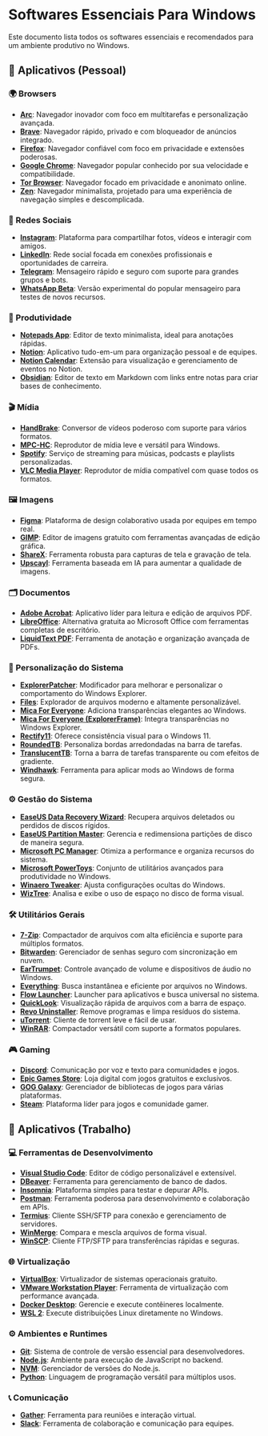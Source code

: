 # Softwares Essenciais Para Windows

Este documento lista todos os softwares essenciais e recomendados para um ambiente produtivo no Windows.

## 👤 Aplicativos (Pessoal)

### 🌍 Browsers

- [**Arc**](https://arc.net/): Navegador inovador com foco em multitarefas e personalização avançada.
- [**Brave**](https://brave.com/): Navegador rápido, privado e com bloqueador de anúncios integrado.
- [**Firefox**](https://www.mozilla.org/firefox/): Navegador confiável com foco em privacidade e extensões poderosas.
- [**Google Chrome**](https://www.google.com/chrome/): Navegador popular conhecido por sua velocidade e compatibilidade.
- [**Tor Browser**](https://www.torproject.org/): Navegador focado em privacidade e anonimato online.
- [**Zen**](https://zen-browser.app/): Navegador minimalista, projetado para uma experiência de navegação simples e descomplicada.

### 💬 Redes Sociais

- [**Instagram**](https://www.instagram.com/): Plataforma para compartilhar fotos, vídeos e interagir com amigos.
- [**LinkedIn**](https://www.linkedin.com/): Rede social focada em conexões profissionais e oportunidades de carreira.
- [**Telegram**](https://telegram.org/): Mensageiro rápido e seguro com suporte para grandes grupos e bots.
- [**WhatsApp Beta**](https://www.whatsapp.com/): Versão experimental do popular mensageiro para testes de novos recursos.

### 📅 Produtividade

- [**Notepads App**](https://apps.microsoft.com/detail/9nhl4nsc67wm?ocid=pdpshare&hl=en-us&gl=US): Editor de texto minimalista, ideal para anotações rápidas.
- [**Notion**](https://www.notion.so/): Aplicativo tudo-em-um para organização pessoal e de equipes.
- [**Notion Calendar**](https://www.notion.so/): Extensão para visualização e gerenciamento de eventos no Notion.
- [**Obsidian**](https://obsidian.md/): Editor de texto em Markdown com links entre notas para criar bases de conhecimento.

### 🎬 Mídia

- [**HandBrake**](https://handbrake.fr/): Conversor de vídeos poderoso com suporte para vários formatos.
- [**MPC-HC**](https://mpc-hc.org/): Reprodutor de mídia leve e versátil para Windows.
- [**Spotify**](https://www.spotify.com/): Serviço de streaming para músicas, podcasts e playlists personalizadas.
- [**VLC Media Player**](https://www.videolan.org/vlc/): Reprodutor de mídia compatível com quase todos os formatos.

### 🖼️ Imagens

- [**Figma**](https://www.figma.com/): Plataforma de design colaborativo usada por equipes em tempo real.
- [**GIMP**](https://www.gimp.org/): Editor de imagens gratuito com ferramentas avançadas de edição gráfica.
- [**ShareX**](https://getsharex.com/): Ferramenta robusta para capturas de tela e gravação de tela.
- [**Upscayl**](https://github.com/upscayl/upscayl): Ferramenta baseada em IA para aumentar a qualidade de imagens.

### 🗂️ Documentos

- [**Adobe Acrobat**](https://www.adobe.com/acrobat/): Aplicativo líder para leitura e edição de arquivos PDF.
- [**LibreOffice**](https://www.libreoffice.org/download/download-libreoffice/): Alternativa gratuita ao Microsoft Office com ferramentas completas de escritório.
- [**LiquidText PDF**](https://www.liquidtext.net/): Ferramenta de anotação e organização avançada de PDFs.

### 🎨 Personalização do Sistema

- [**ExplorerPatcher**](https://github.com/valinet/ExplorerPatcher): Modificador para melhorar e personalizar o comportamento do Windows Explorer.
- [**Files**](https://github.com/files-community/Files?tab=readme-ov-file): Explorador de arquivos moderno e altamente personalizável.
- [**Mica For Everyone**](https://github.com/MicaForEveryone/MicaForEveryone): Adiciona transparências elegantes ao Windows.
- [**Mica For Everyone (ExplorerFrame)**](https://github.com/MicaForEveryone/ExplorerFrame): Integra transparências no Windows Explorer.
- [**Rectify11**](https://github.com/Rectify11/Installer): Oferece consistência visual para o Windows 11.
- [**RoundedTB**](https://roundedtb.com/): Personaliza bordas arredondadas na barra de tarefas.
- [**TranslucentTB**](https://apps.microsoft.com/detail/9pf4kz2vn4w9?ocid=pdpshare&hl=en-us&gl=US): Torna a barra de tarefas transparente ou com efeitos de gradiente.
- [**Windhawk**](https://windhawk.net/): Ferramenta para aplicar mods ao Windows de forma segura.

### ⚙️ Gestão do Sistema

- [**EaseUS Data Recovery Wizard**](https://br.easeus.com/data-recovery-software/data-recovery-wizard-free.html?utm_source=canalwinchester&utm_medium=youtubevideo&utm_campaign=bella-202402-drw-refer): Recupera arquivos deletados ou perdidos de discos rígidos.
- [**EaseUS Partition Master**](https://br.easeus.com/partition-manager/partition-master-free.html?utm_source=canalwinchester&utm_medium=youtubevideo&utm_campaign=bella-202402-epm): Gerencia e redimensiona partições de disco de maneira segura.
- [**Microsoft PC Manager**](https://apps.microsoft.com/detail/9pm860492szd?ocid=pdpshare&hl=en-us&gl=US): Otimiza a performance e organiza recursos do sistema.
- [**Microsoft PowerToys**](https://github.com/microsoft/PowerToys): Conjunto de utilitários avançados para produtividade no Windows.
- [**Winaero Tweaker**](https://winaerotweaker.com/): Ajusta configurações ocultas do Windows.
- [**WizTree**](https://wiztreefree.com/): Analisa e exibe o uso de espaço no disco de forma visual.

### 🛠️ Utilitários Gerais

- [**7-Zip**](https://www.7-zip.org/): Compactador de arquivos com alta eficiência e suporte para múltiplos formatos.
- [**Bitwarden**](https://bitwarden.com/): Gerenciador de senhas seguro com sincronização em nuvem.
- [**EarTrumpet**](https://github.com/File-New-Project/EarTrumpet): Controle avançado de volume e dispositivos de áudio no Windows.
- [**Everything**](https://www.voidtools.com/): Busca instantânea e eficiente por arquivos no Windows.
- [**Flow Launcher**](https://www.flowlauncher.com/): Launcher para aplicativos e busca universal no sistema.
- [**QuickLook**](https://www.microsoft.com/store/apps/9nv4bs3l1h4s): Visualização rápida de arquivos com a barra de espaço.
- [**Revo Uninstaller**](https://www.revouninstaller.com/): Remove programas e limpa resíduos do sistema.
- [**uTorrent**](https://www.utorrent.com/):  Cliente de torrent leve e fácil de usar.
- [**WinRAR**](https://www.win-rar.com/): Compactador versátil com suporte a formatos populares.

### 🎮 Gaming

- [**Discord**](https://discord.com/): Comunicação por voz e texto para comunidades e jogos.
- [**Epic Games Store**](https://www.epicgames.com/store/en-US/): Loja digital com jogos gratuitos e exclusivos.
- [**GOG Galaxy**](https://www.gog.com/galaxy): Gerenciador de bibliotecas de jogos para várias plataformas.
- [**Steam**](https://store.steampowered.com/): Plataforma líder para jogos e comunidade gamer.

## 💼 Aplicativos (Trabalho)

### 💻 Ferramentas de Desenvolvimento

- [**Visual Studio Code**](https://code.visualstudio.com/): Editor de código personalizável  e extensível.
- [**DBeaver**](https://dbeaver.io/): Ferramenta para  gerenciamento de banco de dados.
- [**Insomnia**](https://insomnia.rest/): Plataforma simples para testar e depurar APIs.
- [**Postman**](https://www.postman.com/): Ferramenta poderosa para desenvolvimento e colaboração em APIs.
- [**Termius**](https://www.termius.com/): Cliente SSH/SFTP para conexão e gerenciamento de servidores.
- [**WinMerge**](https://winmerge.org/): Compara e mescla arquivos de forma visual.
- [**WinSCP**](https://winscp.net/): Cliente FTP/SFTP para transferências rápidas e seguras.

### 🌐 Virtualização

- [**VirtualBox**](https://www.virtualbox.org/): Virtualizador de sistemas operacionais gratuito.
- [**VMware Workstation Player**](https://www.vmware.com/products/workstation-player.html): Ferramenta de virtualização com performance avançada.
- [**Docker Desktop**](https://www.docker.com/products/docker-desktop/): Gerencie e execute contêineres localmente.
- [**WSL 2**](https://docs.microsoft.com/windows/wsl/): Execute distribuições Linux diretamente no Windows.

### ⚙️ Ambientes e Runtimes

- [**Git**](https://git-scm.com/): Sistema de controle de versão essencial para desenvolvedores.
- [**Node.js**](https://nodejs.org/): Ambiente para execução de JavaScript no backend.
- [**NVM**](https://github.com/coreybutler/nvm-windows): Gerenciador de versões do Node.js.
- [**Python**](https://www.python.org/): Linguagem de programação versátil para múltiplos usos.

### 📞 Comunicação

- [**Gather**](https://www.gather.town/): Ferramenta para reuniões e interação virtual.
- [**Slack**](https://slack.com/): Ferramenta de colaboração e comunicação para equipes.
